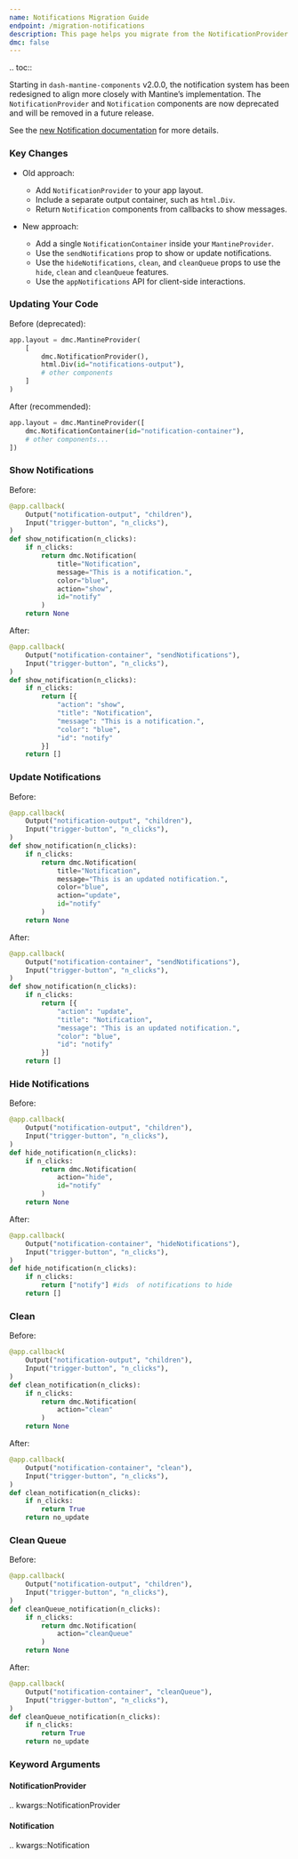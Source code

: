 ```yaml
---
name: Notifications Migration Guide
endpoint: /migration-notifications
description: This page helps you migrate from the NotificationProvider to the NotificationContainer
dmc: false
---
```



.. toc::

Starting in `dash-mantine-components` v2.0.0, the notification system has been redesigned to align more closely
with Mantine’s implementation. The `NotificationProvider` and `Notification` components are now deprecated and
will be removed in a future release. 

See the [new Notification documentation](components/notification) for more details.

### Key Changes

* Old approach:

  * Add `NotificationProvider` to your app layout.
  * Include a separate output container, such as `html.Div`.
  * Return `Notification` components from callbacks to show messages.

* New approach:

  * Add a single `NotificationContainer` inside your `MantineProvider`.
  * Use the `sendNotifications` prop to show or update notifications.
  * Use the `hideNotifications`, `clean`, and `cleanQueue` props to use the `hide`, `clean` and `cleanQueue` features.
  * Use the `appNotifications` API for client-side interactions.

### Updating Your Code

Before (deprecated):

```python
app.layout = dmc.MantineProvider(
    [
        dmc.NotificationProvider(),
        html.Div(id="notifications-output"),  
        # other components
    ]
)
```

After (recommended):

```python
app.layout = dmc.MantineProvider([
    dmc.NotificationContainer(id="notification-container"),
    # other components...
])
```

### Show Notifications

Before:

```python
@app.callback(
    Output("notification-output", "children"),
    Input("trigger-button", "n_clicks"),
)
def show_notification(n_clicks):
    if n_clicks:
        return dmc.Notification(
            title="Notification",
            message="This is a notification.",
            color="blue",
            action="show",
            id="notify"
        )
    return None
```

After:

```python
@app.callback(
    Output("notification-container", "sendNotifications"),
    Input("trigger-button", "n_clicks"),
)
def show_notification(n_clicks):
    if n_clicks:
        return [{
            "action": "show",
            "title": "Notification",
            "message": "This is a notification.",
            "color": "blue",
            "id": "notify"
        }]
    return []
```

### Update Notifications

Before:

```python
@app.callback(
    Output("notification-output", "children"),
    Input("trigger-button", "n_clicks"),
)
def show_notification(n_clicks):
    if n_clicks:
        return dmc.Notification(
            title="Notification",
            message="This is an updated notification.",
            color="blue",
            action="update",
            id="notify"
        )
    return None
```

After:

```python
@app.callback(
    Output("notification-container", "sendNotifications"),
    Input("trigger-button", "n_clicks"),
)
def show_notification(n_clicks):
    if n_clicks:
        return [{
            "action": "update",
            "title": "Notification",
            "message": "This is an updated notification.",
            "color": "blue",
            "id": "notify"
        }]
    return []
```

### Hide Notifications

Before:

```python
@app.callback(
    Output("notification-output", "children"),
    Input("trigger-button", "n_clicks"),
)
def hide_notification(n_clicks):
    if n_clicks:
        return dmc.Notification(
            action="hide",
            id="notify"
        )
    return None
```

After:

```python
@app.callback(
    Output("notification-container", "hideNotifications"),
    Input("trigger-button", "n_clicks"),
)
def hide_notification(n_clicks):
    if n_clicks:
        return ["notify"] #ids  of notifications to hide
    return []
```

### Clean

Before:

```python
@app.callback(
    Output("notification-output", "children"),
    Input("trigger-button", "n_clicks"),
)
def clean_notification(n_clicks):
    if n_clicks:
        return dmc.Notification(
            action="clean"
        )
    return None
```

After:

```python
@app.callback(
    Output("notification-container", "clean"),
    Input("trigger-button", "n_clicks"),
)
def clean_notification(n_clicks):
    if n_clicks:
        return True
    return no_update
```

### Clean Queue

Before:

```python
@app.callback(
    Output("notification-output", "children"),
    Input("trigger-button", "n_clicks"),
)
def cleanQueue_notification(n_clicks):
    if n_clicks:
        return dmc.Notification(
            action="cleanQueue"
        )
    return None
```

After:

```python
@app.callback(
    Output("notification-container", "cleanQueue"),
    Input("trigger-button", "n_clicks"),
)
def cleanQueue_notification(n_clicks):
    if n_clicks:
        return True
    return no_update
```


### Keyword Arguments

#### NotificationProvider

.. kwargs::NotificationProvider

#### Notification

.. kwargs::Notification
